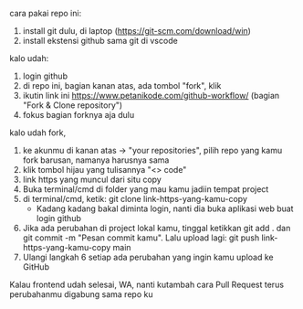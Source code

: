 cara pakai repo ini:
1. install git dulu, di laptop (https://git-scm.com/download/win)
2. install ekstensi github sama git di vscode

kalo udah:
1. login github
2. di repo ini, bagian kanan atas, ada tombol "fork", klik
3. ikutin link ini https://www.petanikode.com/github-workflow/ (bagian "Fork & Clone repository")
4. fokus bagian forknya aja dulu

kalo udah fork,
1. ke akunmu di kanan atas -> "your repositories", pilih repo yang kamu fork barusan, namanya harusnya sama
2. klik tombol hijau yang tulisannya "<> code"
3. link https yang muncul dari situ copy
4. Buka terminal/cmd di folder yang mau kamu jadiin tempat project
5. di terminal/cmd, ketik: git clone link-https-yang-kamu-copy
    * Kadang kadang bakal diminta login, nanti dia buka aplikasi web buat login github
6. Jika ada perubahan di project lokal kamu, tinggal ketikkan git add . dan git commit -m "Pesan commit kamu". Lalu upload lagi: git push link-https-yang-kamu-copy main
7. Ulangi langkah 6 setiap ada perubahan yang ingin kamu upload ke GitHub

Kalau frontend udah selesai, WA, nanti kutambah cara Pull Request terus perubahanmu digabung sama repo ku